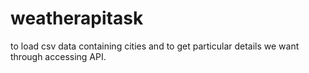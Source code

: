 # weatherapitask
to load csv data containing cities and to get particular details we want through accessing API.
